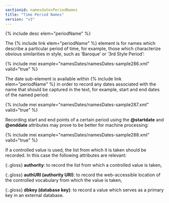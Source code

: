 ```yaml
---
sectionid: namesdatesPeriodNames
title: "Time Period Names"
version: "v3"
---
```


{% include desc elem="periodName" %} 

The {% include link elem="periodName" %} element is for names which describe a particular period of time, for example, those which characterize obvious similarities in style, such as ‘Baroque’ or ‘3rd Style Period’:

{% include mei example="namesDates/namesDates-sample286.xml" valid="true" %}

The date sub-element is available within {% include link elem="periodName" %} in order to record any dates associated with the name that should be captured in the text, for example, start and end dates of the named period:

{% include mei example="namesDates/namesDates-sample287.xml" valid="true" %}

Recording start and end points of a certain period using the **@startdate** and **@enddate** attributes may prove to be better for machine processing:

{% include mei example="namesDates/namesDates-sample288.xml" valid="true" %}

If a controlled value is used, the list from which it is taken should be recorded. In this case the following attributes are relevant:

{:.gloss}
**authority**: to record the list from which a controlled value is taken,

{:.gloss}
**authURI (authority URI)**: to record the web-accessible location of the controlled vocabulary from which the value is taken,

{:.gloss}
**dbkey (database key)**: to record a value which serves as a primary key in an external database.

